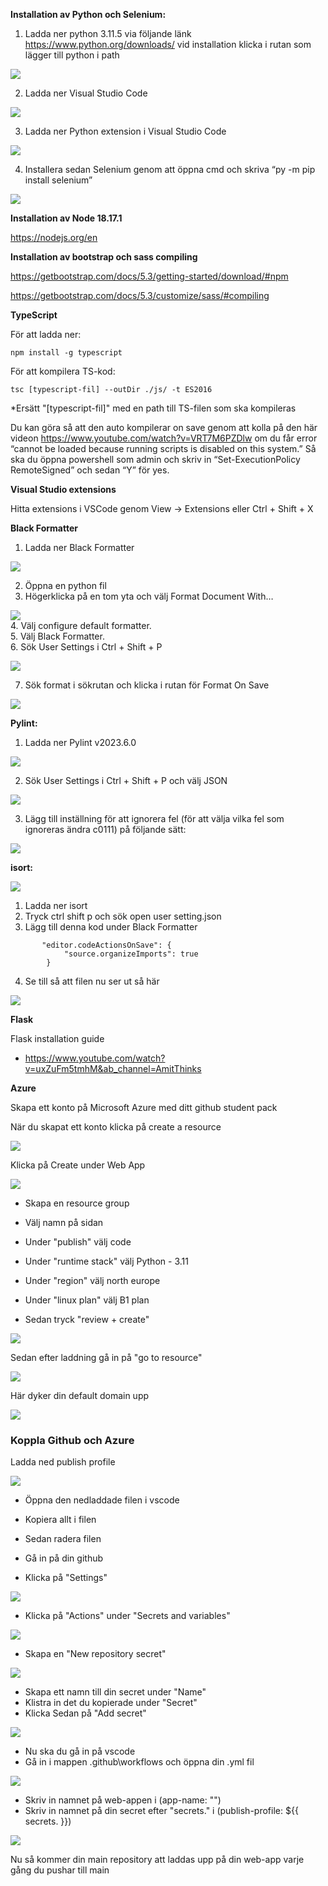 **Installation av Python och Selenium:**

 

1. Ladda ner python 3.11.5 via följande länk <https://www.python.org/downloads/> vid installation klicka i rutan som lägger till python i path

 

![](/md-images/Bild2.png)

 

2. Ladda ner Visual Studio Code

 

![](/md-images/Bild3.png)

 

3. Ladda ner Python extension i Visual Studio Code

 

![](/md-images/Bild4.png)

 

4. Installera sedan Selenium genom att öppna cmd och skriva “py -m pip install selenium”

 

![](/md-images/Bild1.png)

 

**Installation av Node 18.17.1**

 

<https://nodejs.org/en>

 

**Installation av bootstrap och sass compiling**

 

<https://getbootstrap.com/docs/5.3/getting-started/download/#npm>

 

<https://getbootstrap.com/docs/5.3/customize/sass/#compiling>

 

**TypeScript**

 

För att ladda ner:

 

    npm install -g typescript

 

För att kompilera TS-kod:

 

    tsc [typescript-fil] --outDir ./js/ -t ES2016

 

\*Ersätt "\[typescript-fil]" med en path till TS-filen som ska kompileras

 

Du kan göra så att den auto kompilerar on save genom att kolla på den här videon <https://www.youtube.com/watch?v=VRT7M6PZDlw> om du får error “cannot be loaded because running scripts is disabled on this system.” Så ska du öppna powershell som admin och skriv in “Set-ExecutionPolicy RemoteSigned” och sedan “Y” för yes.

 

**Visual Studio extensions**

 

Hitta extensions i VSCode genom View -> Extensions eller Ctrl + Shift + X

 

**Black Formatter**

 

1. Ladda ner Black Formatter

 

****![](/md-images/bf.png)****

 

2. Öppna en python fil
3. Högerklicka på en tom yta och välj Format Document With…  

![](/md-images/Bild5.png)  
4. Välj configure default formatter.  
5. Välj Black Formatter.  
6. Sök User Settings i Ctrl + Shift + P

 

![](/md-images/Bild6.png)

 

7. Sök format i sökrutan och klicka i rutan för Format On Save

 

![](/md-images/Bild7.png)

 

**Pylint:**

 

1. Ladda ner Pylint v2023.6.0

 

![](/md-images/Bild8.png)

 

2. Sök User Settings i Ctrl + Shift + P och välj JSON

 ![](/md-images/Bild9.png) 



 

<!---->

 

3. Lägg till inställning för att ignorera fel (för att välja vilka fel som ignoreras ändra c0111) på följande sätt:

 

![](/md-images/Bild10.png)

 

**isort:**

 
![](/md-images/Bild11.png)

1. Ladda ner isort 
2. Tryck ctrl shift p och sök open user setting.json
3. Lägg till denna kod under Black Formatter

 

<!---->

 

           "editor.codeActionsOnSave": {
                "source.organizeImports": true
            }

 

4. Se till så att filen nu ser ut så här

 

![](/md-images/Bild12.png)

**Flask**  

Flask installation guide
* https://www.youtube.com/watch?v=uxZuFm5tmhM&ab_channel=AmitThinks

**Azure**

 Skapa ett konto på Microsoft Azure med ditt github student pack
 
 När du skapat ett konto klicka på create a resource

![](/md-images/azure-img/azure1.png/)

Klicka på Create under Web App

![](/md-images/azure-img/azure2.png/)

* Skapa en resource group

* Välj namn på sidan

* Under "publish" välj code

* Under "runtime stack" välj Python - 3.11 

* Under "region" välj north europe

* Under "linux plan" välj B1 plan

* Sedan tryck "review + create"

![](/md-images/azure-img/azure3.png/)

Sedan efter laddning gå in på "go to resource" 

![](/md-images/azure-img/azure4.png/)

Här dyker din default domain upp

![](/md-images/azure-img/azure5.png/)
### Koppla Github och Azure

Ladda ned publish profile

![](/md-images/azure-img/azure6.png/)

* Öppna den nedladdade filen i vscode

* Kopiera allt i filen 

* Sedan radera filen

* Gå in på din github

* Klicka på "Settings"

![](/md-images/azure-img/azure7.png/)

* Klicka på "Actions" under "Secrets and variables"

![](/md-images/azure-img/azure8.png/)

* Skapa en "New repository secret"

![](/md-images/azure-img/azure9.png/)

* Skapa ett namn till din secret under "Name"
* Klistra in det du kopierade under "Secret"
* Klicka Sedan på "Add secret"

![](/md-images/azure-img/azure10.png/)

* Nu ska du gå in på vscode
* Gå in i mappen .github\workflows och öppna din .yml fil

![](/md-images/azure-img/azure11.png/)

* Skriv in namnet på web-appen i (app-name: "")
* Skriv in namnet på din secret efter "secrets." i (publish-profile: ${{ secrets. }})

![](/md-images/azure-img/azure12.png/)

Nu så kommer din main repository att laddas upp på din web-app varje gång du pushar till main

